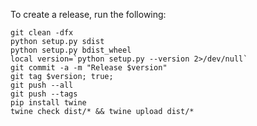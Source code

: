 
To create a release, run the following:

```
git clean -dfx
python setup.py sdist
python setup.py bdist_wheel
local version=`python setup.py --version 2>/dev/null`
git commit -a -m "Release $version"
git tag $version; true;
git push --all
git push --tags
pip install twine
twine check dist/* && twine upload dist/*
```
